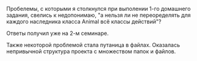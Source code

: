 Пробелемы, с которыми я столкнулся при выполении 1-го домашнего задания, свелись к недопонимаю,
"а нельзя ли не переоределять для каждого наследника класса Animal всё классы действий"?

Ответы получил уже на 2-м семинаре.

Также некоторой проблемой стала путаница в файлах.
Оказалась непривычной структура проекта с множеством папок и файлов.